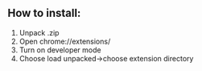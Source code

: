 ## How to install:
1. Unpack .zip
2. Open chrome://extensions/
3. Turn on developer mode
4. Choose load unpacked->choose extension directory 
